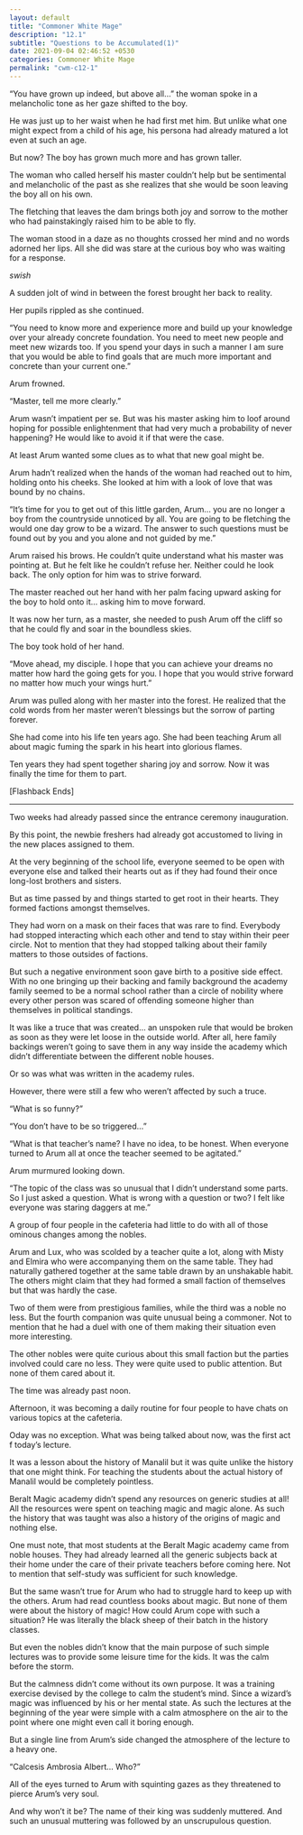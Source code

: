 ```yaml
---
layout: default
title: "Commoner White Mage"
description: "12.1"
subtitle: "Questions to be Accumulated(1)"
date: 2021-09-04 02:46:52 +0530
categories: Commoner White Mage
permalink: "cwm-c12-1"
---
```



“You have grown up indeed, but above all…” the woman spoke in a melancholic tone as her gaze shifted to the boy.

He was just up to her waist when he had first met him. But unlike what one might expect from a child of his age, his persona had already matured a lot even at such an age.

But now? The boy has grown much more and has grown taller.

The woman who called herself his master couldn’t help but be sentimental and melancholic of the past as she realizes that she would be soon leaving the boy all on his own.

The fletching that leaves the dam brings both joy and sorrow to the mother who had painstakingly raised him to be able to fly.

The woman stood in a daze as no thoughts crossed her mind and no words adorned her lips. All she did was stare at the curious boy who was waiting for a response.

*swish*

A sudden jolt of wind in between the forest brought her back to reality.

Her pupils rippled as she continued.

“You need to know more and experience more and build up your knowledge over your already concrete foundation. You need to meet new people and meet new wizards too. If you spend your days in such a manner I am sure that you would be able to find goals that are much more important and concrete than your current one.”

Arum frowned.

“Master, tell me more clearly.”

Arum wasn’t impatient per se. But was his master asking him to loof around hoping for possible enlightenment that had very much a probability of never happening? He would like to avoid it if that were the case.

At least Arum wanted some clues as to what that new goal might be.

Arum hadn’t realized when the hands of the woman had reached out to him, holding onto his cheeks. She looked at him with a look of love that was bound by no chains.

“It’s time for you to get out of this little garden, Arum… you are no longer a boy from the countryside unnoticed by all. You are going to be fletching the would one day grow to be a wizard. The answer to such questions must be found out by you and you alone and not guided by me.”

Arum raised his brows. He couldn’t quite understand what his master was pointing at. But he felt like he couldn’t refuse her. Neither could he look back. The only option for him was to strive forward.

The master reached out her hand with her palm facing upward asking for the boy to hold onto it… asking him to move forward.

It was now her turn, as a master, she needed to push Arum off the cliff so that he could fly and soar in the boundless skies.

The boy took hold of her hand.

“Move ahead, my disciple. I hope that you can achieve your dreams no matter how hard the going gets for you. I hope that you would strive forward no matter how much your wings hurt.”

Arum was pulled along with her master into the forest. He realized that the cold words from her master weren’t blessings but the sorrow of parting forever.

She had come into his life ten years ago. She had been teaching Arum all about magic fuming the spark in his heart into glorious flames.

Ten years they had spent together sharing joy and sorrow. Now it was finally the time for them to part.

[Flashback Ends]

***

Two weeks had already passed since the entrance ceremony inauguration.

By this point, the newbie freshers had already got accustomed to living in the new places assigned to them.

 At the very beginning of the school life, everyone seemed to be open with everyone else and talked their hearts out as if they had found their once long-lost brothers and sisters.

But as time passed by and things started to get root in their hearts. They formed factions amongst themselves.

They had worn on a mask on their faces that was rare to find. Everybody had stopped interacting which each other and tend to stay within their peer circle. Not to mention that they had stopped talking about their family matters to those outsides of factions.

But such a negative environment soon gave birth to a positive side effect. With no one bringing up their backing and family background the academy family seemed to be a normal school rather than a circle of nobility where every other person was scared of offending someone higher than themselves in political standings.

It was like a truce that was created… an unspoken rule that would be broken as soon as they were let loose in the outside world. After all, here family backings weren’t going to save them in any way inside the academy which didn’t differentiate between the different noble houses.

Or so was what was written in the academy rules.

However, there were still a few who weren’t affected by such a truce.

“What is so funny?”

“You don’t have to be so triggered…”

“What is that teacher’s name? I have no idea, to be honest. When everyone turned to Arum all at once the teacher seemed to be agitated.”

Arum murmured looking down.

“The topic of the class was so unusual that I didn’t understand some parts. So I just asked a question. What is wrong with a question or two? I felt like everyone was staring daggers at me.”

A group of four people in the cafeteria had little to do with all of those ominous changes among the nobles.

Arum and Lux, who was scolded by a teacher quite a lot, along with Misty and Elmira who were accompanying them on the same table. They had naturally gathered together at the same table drawn by an unshakable habit. The others might claim that they had formed a small faction of themselves but that was hardly the case.

Two of them were from prestigious families, while the third was a noble no less. But the fourth companion was quite unusual being a commoner. Not to mention that he had a duel with one of them making their situation even more interesting.

The other nobles were quite curious about this small faction but the parties involved could care no less. They were quite used to public attention. But none of them cared about it.

The time was already past noon.

Afternoon, it was becoming a daily routine for four people to have chats on various topics at the cafeteria.

Oday was no exception. What was being talked about now, was the first act f today’s lecture.

It was a lesson about the history of Manalil but it was quite unlike the history that one might think. For teaching the students about the actual history of Manalil would be completely pointless.

Beralt Magic academy didn’t spend any resources on generic studies at all! All the resources were spent on teaching magic and magic alone. As such the history that was taught was also a history of the origins of magic and nothing else.

One must note, that most students at the Beralt Magic academy came from noble houses. They had already learned all the generic subjects back at their home under the care of their private teachers before coming here. Not to mention that self-study was sufficient for such knowledge.

But the same wasn’t true for Arum who had to struggle hard to keep up with the others. Arum had read countless books about magic. But none of them were about the history of magic! How could Arum cope with such a situation? He was literally the black sheep of their batch in the history classes.

But even the nobles didn’t know that the main purpose of such simple lectures was to provide some leisure time for the kids. It was the calm before the storm.

But the calmness didn’t come without its own purpose. It was a training exercise devised by the college to calm the student’s mind. Since a wizard’s magic was influenced by his or her mental state. As such the lectures at the beginning of the year were simple with a calm atmosphere on the air to the point where one might even call it boring enough.

But a single line from Arum’s side changed the atmosphere of the lecture to a heavy one.

“Calcesis Ambrosia Albert… Who?”

All of the eyes turned to Arum with squinting gazes as they threatened to pierce Arum’s very soul.

And why won’t it be? The name of their king was suddenly muttered. And such an unusual muttering was followed by an unscrupulous question.